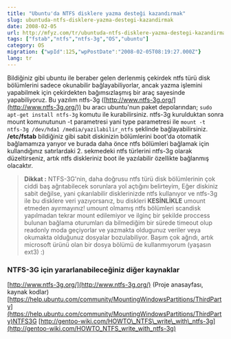 ```yaml
---
title: "Ubuntu'da NTFS disklere yazma desteği kazandırmak"
slug: ubuntuda-ntfs-disklere-yazma-destegi-kazandirmak
date: 2008-02-05
url: http://mfyz.com/tr/ubuntuda-ntfs-disklere-yazma-destegi-kazandirmak/
tags: ["fstab","ntfs","ntfs-3g","OS","ubuntu"]
category: OS
migration: {"wpId":125,"wpPostDate":"2008-02-05T08:19:27.000Z"}
lang: tr
---
```


Bildiğiniz gibi ubuntu ile beraber gelen derlenmiş çekirdek ntfs türü disk bölümlerini sadece okunabilir bağlayabiliyorlar, ancak yazma işlemini yapabilmek için çekirdekten bağımsızlaşmış bir araç sayesinde yapabiliyoruz. Bu yazılım ntfs-3g ([http://www.ntfs-3g.org/](http://www.ntfs-3g.org/)) bu aracı ubuntu'nun paket depolarından; `sudo apt-get install ntfs-3g` komutu ile kurabilirsiniz. ntfs-3g kurulduktan sonra mount komunutunun -t parametresi yani type parametresi ile `mount -t ntfs-3g /dev/hda1 /media/yazilabilir_ntfs` şeklinde bağlayabilirsiniz. **/etc/fstab** bildiğiniz gibi sabit diskinizin bölümlerini boot'da otomatik bağlamamıza yarıyor ve burada daha önce ntfs bölümleri bağlamak için kullandığınız satırlardaki 2. sekmedeki ntfs türlerini ntfs-3g olarak düzeltirseniz, artık ntfs diskleriniz boot ile yazılabilir özellikte bağlanmış olacaktır.

> **Dikkat :** NTFS-3G'nin, daha doğrusu ntfs türü disk bölümlerinin çok ciddi baş ağrıtabilecek sorunlara yol açtığını belirteyim, Eğer diskiniz sabit değilse, yani çıkarılabilir disklerinizde ntfs kullanıyor ve ntfs-3g ile bu disklere veri yazıyorsanız, bu diskleri **KESİNLİKLE** umount etmeden ayırmayınız! umount olmamış ntfs bölümleri scandisk yapılmadan tekrar mount edilemiyor ve ilginç bir şekilde proccess bulunan bağlama oturumları da bilmediğim bir sürede timeout olup readonly moda geçiyorlar ve yazmakta oldugunuz veriler veya okumakta olduğunuz dosyalar bozulabiliyor. Başım çok ağrıdı, artık microsoft ürünü olan bir dosya bölümü de kullanmıyorum (yaşasın ext3) :)

### NTFS-3G için yararlanabileceğiniz diğer kaynaklar

[http://www.ntfs-3g.org/](http://www.ntfs-3g.org/) (Proje anasayfası, kaynak kodlar) [https://help.ubuntu.com/community/MountingWindowsPartitions/ThirdParty](https://help.ubuntu.com/community/MountingWindowsPartitions/ThirdParty)NTFS3G [http://gentoo-wiki.com/HOWTO\_NTFS\_write\_with\_ntfs-3g](http://gentoo-wiki.com/HOWTO_NTFS_write_with_ntfs-3g)
